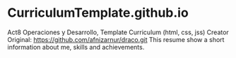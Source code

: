 # CurriculumTemplate.github.io
Act8 Operaciones y Desarrollo, Template Curriculum (html, css, jss)
Creator Original: https://github.com/afnizarnur/draco.git
This resume show a short information about me, skills and achievements.
